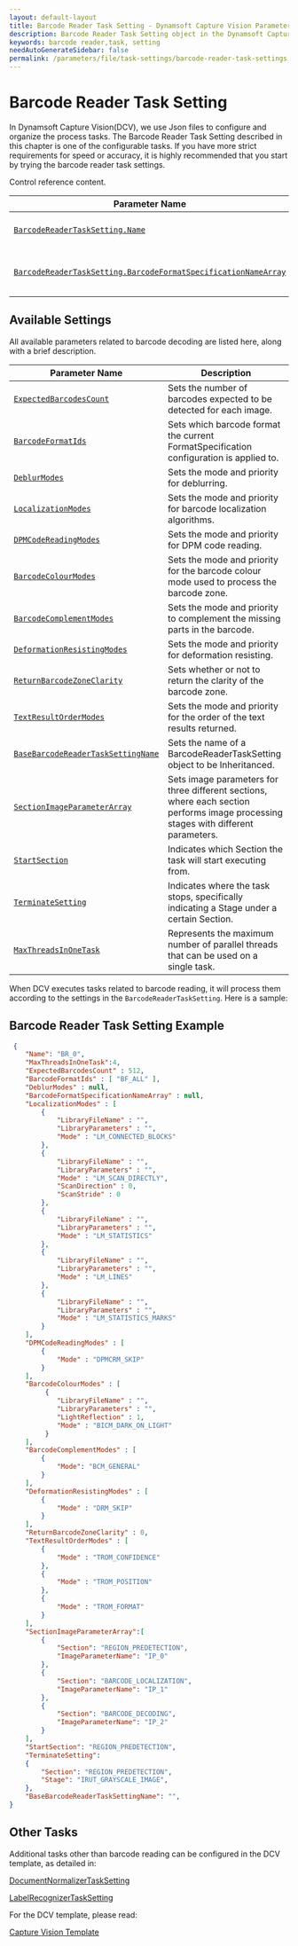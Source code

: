 ```yaml
---
layout: default-layout
title: Barcode Reader Task Setting - Dynamsoft Capture Vision Parameter File
description: Barcode Reader Task Setting object in the Dynamsoft Capture Vision Parameter File is an object for configuring and organizing the process of barcode reading task.
keywords: barcode reader,task, setting
needAutoGenerateSidebar: false
permalink: /parameters/file/task-settings/barcode-reader-task-settings.html
---
```


# Barcode Reader Task Setting
In Dynamsoft Capture Vision(DCV), we use Json files to configure and organize the process tasks. The Barcode Reader Task Setting described in this chapter is one of the configurable tasks. If you have more strict requirements for speed or accuracy, it is highly recommended that you start by trying the barcode  reader task settings.

Control reference content.

 | Parameter Name | Description |
 | -------------- | ----------- | 
 | [`BarcodeReaderTaskSetting.Name`]({{site.parameters_reference}}shared-parameter/name.html) | The name of the BarcodeReaderTaskSetting object. |
 | [`BarcodeReaderTaskSetting.BarcodeFormatSpecificationNameArray`]({{site.parameters_reference}}barcode-reader-task-settings/barcode-format-specification-name-array.html) | The names of the referenced BarcodeFormatSpecification object(s). |



## Available Settings
All available parameters related to barcode decoding are listed here, along with a brief description.

 | Parameter Name | Description |
 | -------------- | ----------- |
 | [`ExpectedBarcodesCount`]({{site.parameters_reference}}barcode-reader-task-settings/expected-barcodes-count.html) | Sets the number of barcodes expected to be detected for each image. |
 | [`BarcodeFormatIds`]({{site.parameters_reference}}barcode-reader-task-settings/barcode-format-ids.html) | Sets which barcode format the current FormatSpecification configuration is applied to. |
 | [`DeblurModes`]({{site.parameters_reference}}barcode-reader-task-settings/deblur-modes.html) | Sets the mode and priority for deblurring. |
 | [`LocalizationModes`]({{site.parameters_reference}}barcode-reader-task-settings/localization-modes.html) | Sets the mode and priority for barcode localization algorithms. |
 | [`DPMCodeReadingModes`]({{site.parameters_reference}}barcode-reader-task-settings/dpm-code-reading-modes.html) | Sets the mode and priority for DPM code reading. |
 | [`BarcodeColourModes`]({{site.parameters_reference}}barcode-reader-task-settings/barcode-colour-modes.html) | Sets the mode and priority for the barcode colour mode used to process the barcode zone. |
 | [`BarcodeComplementModes`]({{site.parameters_reference}}barcode-reader-task-settings/barcode-complement-modes.html) | Sets the mode and priority to complement the missing parts in the barcode. |
 | [`DeformationResistingModes`]({{site.parameters_reference}}barcode-reader-task-settings/deformation-resisting-modes.html) | Sets the mode and priority for deformation resisting. |
 | [`ReturnBarcodeZoneClarity`]({{site.parameters_reference}}barcode-reader-task-settings/return-barcode-zone-clarity.html) | Sets whether or not to return the clarity of the barcode zone. |
 | [`TextResultOrderModes`]({{site.parameters_reference}}barcode-reader-task-settings/text-result-order-modes.html) | Sets the mode and priority for the order of the text results returned. |
 | [`BaseBarcodeReaderTaskSettingName`]({{site.parameters_reference}}barcode-reader-task-settings/base-barcode-reader-task-setting-name.html) | Sets the name of a BarcodeReaderTaskSetting object to be Inheritanced.|
| [`SectionImageParameterArray`]({{site.parameters_reference}}shared-parameter/section-image-parameter-array.html) | Sets image parameters for three different sections, where each section performs image processing stages with different parameters.|
| [`StartSection`]({{site.parameters_reference}}shared-parameter/start-section.html) | Indicates which Section the task will start executing from.|
| [`TerminateSetting`]({{site.parameters_reference}}shared-parameter/terminate-setting.html) | Indicates where the task stops, specifically indicating a Stage under a certain Section.|
| [`MaxThreadsInOneTask`]({{site.parameters_reference}}shared-parameter/max-threads-in-one-task.html) | Represents the maximum number of parallel threads that can be used on a single task.|

When DCV executes tasks related to barcode reading, it will process them according to the settings in the `BarcodeReaderTaskSetting`. Here is a sample:

## Barcode Reader Task Setting Example

```json
 {
    "Name": "BR_0",
    "MaxThreadsInOneTask":4, 
    "ExpectedBarcodesCount" : 512,
    "BarcodeFormatIds" : [ "BF_ALL" ],
    "DeblurModes" : null,
    "BarcodeFormatSpecificationNameArray" : null,
    "LocalizationModes" : [
        {
            "LibraryFileName" : "",
            "LibraryParameters" : "",
            "Mode" : "LM_CONNECTED_BLOCKS"
        },
        {
            "LibraryFileName" : "",
            "LibraryParameters" : "",
            "Mode" : "LM_SCAN_DIRECTLY",
            "ScanDirection" : 0,
            "ScanStride" : 0
        },
        {
            "LibraryFileName" : "",
            "LibraryParameters" : "",
            "Mode" : "LM_STATISTICS"
        },
        {
            "LibraryFileName" : "",
            "LibraryParameters" : "",
            "Mode" : "LM_LINES"
        },
        {
            "LibraryFileName" : "",
            "LibraryParameters" : "",
            "Mode" : "LM_STATISTICS_MARKS"
        }
    ],
    "DPMCodeReadingModes" : [
        {
            "Mode" : "DPMCRM_SKIP"
        }
    ],
    "BarcodeColourModes" : [
         {
            "LibraryFileName" : "",
            "LibraryParameters" : "",
            "LightReflection" : 1,
            "Mode" : "BICM_DARK_ON_LIGHT"
         }
    ],
    "BarcodeComplementModes" : [
        {
            "Mode": "BCM_GENERAL" 
        }
    ],
    "DeformationResistingModes" : [
        {
            "Mode" : "DRM_SKIP"
        }
    ],
    "ReturnBarcodeZoneClarity" : 0,
    "TextResultOrderModes" : [
        {
            "Mode" : "TROM_CONFIDENCE"
        },
        {
            "Mode" : "TROM_POSITION"
        },
        {
            "Mode" : "TROM_FORMAT"
        }
    ],    
    "SectionImageParameterArray":[
        {
            "Section": "REGION_PREDETECTION",
            "ImageParameterName": "IP_0"
        },
        {
            "Section": "BARCODE_LOCALIZATION",
            "ImageParameterName": "IP_1"
        },
        {
            "Section": "BARCODE_DECODING",
            "ImageParameterName": "IP_2"
        }
    ],
    "StartSection": "REGION_PREDETECTION", 
    "TerminateSetting": 
    {
        "Section": "REGION_PREDETECTION",
        "Stage": "IRUT_GRAYSCALE_IMAGE", 
    },
    "BaseBarcodeReaderTaskSettingName": "", 
}
```


## Other Tasks
Additional tasks other than barcode reading can be configured in the DCV template, as detailed in:

[DocumentNormalizerTaskSetting]()

[LabelRecognizerTaskSetting]()

For the DCV template, please read:

[Capture Vision Template]()

